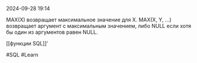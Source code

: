 2024-09-28 19:14

MAX(X) возвращает максимальное значение для X.
MAX(X, Y, …) возвращает аргумент с максимальным значением, либо NULL если хотя бы один из аргументов равен NULL.

[[функции SQL]]'

#SQL 
#Learn
